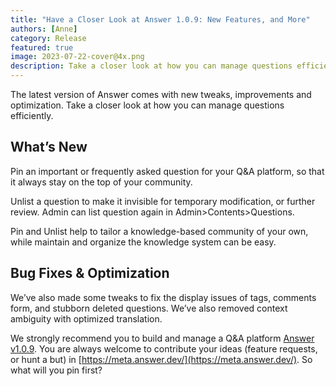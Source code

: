 ```yaml
---
title: "Have a Closer Look at Answer 1.0.9: New Features, and More"
authors: [Anne]
category: Release
featured: true
image: 2023-07-22-cover@4x.png
description: Take a closer look at how you can manage questions efficiently with Answer v1.0.9.
---
```

The latest version of Answer comes with new tweaks, improvements and optimization. Take a closer look at how you can manage questions efficiently. 

## What’s New
Pin an important or frequently asked question for your Q&A platform, so that it always stay on the top of your community. 

Unlist a question to make it invisible for temporary modification, or further review. Admin can list question again in Admin\>Contents\>Questions. 

Pin and Unlist help to tailor a knowledge-based community of your own, while maintain and organize the knowledge system can be easy. 

## Bug Fixes & Optimization
We’ve also made some tweaks to fix the display issues of tags, comments form,  and stubborn deleted questions. We’ve also removed context ambiguity with optimized translation. 


We strongly recommend you to build and manage a Q&A platform [Answer v1.0.9](https://github.com/answerdev/answer/releases/tag/v1.0.9). You are always welcome to contribute your ideas (feature requests, or hunt a but) in [https://meta.answer.dev/](https://meta.answer.dev/). So what will you pin first?
